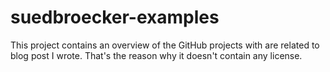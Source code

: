 # suedbroecker-examples
This project contains an overview of the GitHub projects with are related to blog post I wrote. That's the reason why it doesn't contain any license.
